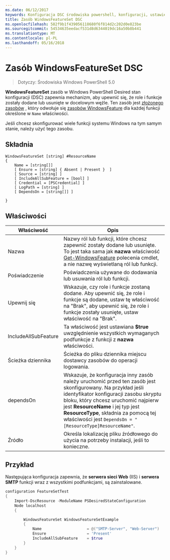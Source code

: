 ```yaml
---
ms.date: 06/12/2017
keywords: Konfiguracja DSC środowiska powershell, konfiguracji, ustawienia
title: Zasób WindowsFeatureSet DSC
ms.openlocfilehash: 582f9b1f439056118680f6f814d2c202d0e823be
ms.sourcegitcommit: 54534635eedacf531d8d6344019dc16a50b8b441
ms.translationtype: MT
ms.contentlocale: pl-PL
ms.lasthandoff: 05/16/2018
---
```

# <a name="dsc-windowsfeatureset-resource"></a>Zasób WindowsFeatureSet DSC

> Dotyczy: Środowiska Windows PowerShell 5.0

**WindowsFeatureSet** zasób w Windows PowerShell Desired stan konfiguracji (DSC) zapewnia mechanizm, aby upewnić się, że role i funkcje zostały dodane lub usunięte w docelowym węźle.
Ten zasób jest [złożonego zasobów](authoringResourceComposite.md) , który odwołuje się [zasobów WindowsFeature](windowsfeatureResource.md) dla każdej funkcji określone w `Name` właściwości.

Jeśli chcesz skonfigurować wiele funkcji systemu Windows na tym samym stanie, należy użyć tego zasobu.

## <a name="syntax"></a>Składnia

```
WindowsFeatureSet [string] #ResourceName
{
    Name = [string[]]
    [ Ensure = [string] { Absent | Present }  ]
    [ Source = [string] ]
    [ IncludeAllSubFeature = [bool] ]
    [ Credential = [PSCredential] ]
    [ LogPath = [string] ]
    [ DependsOn = [string[]] ]

}
```

## <a name="properties"></a>Właściwości

|  Właściwość  |  Opis   |
|---|---|
| Nazwa| Nazwy ról lub funkcji, które chcesz zapewnić zostały dodane lub usunięte. To jest taka sama jak **nazwa** właściwość [Get-WindowsFeature](https://technet.microsoft.com/en-us/library/jj205469.aspx) polecenia cmdlet, a nie nazwę wyświetlaną ról lub funkcji.|
| Poświadczenie| Poświadczenia używane do dodawania lub usuwania ról lub funkcji.|
| Upewnij się| Wskazuje, czy role i funkcje zostaną dodane. Aby upewnić się, że role i funkcje są dodane, ustaw tę właściwość na "Brak", aby upewnić się, że role i funkcje zostały usunięte, ustaw właściwość na "Brak".|
| IncludeAllSubFeature| Ta właściwość jest ustawiana **$true** uwzględnienie wszystkich wymaganych podfunkcje z funkcji z **nazwa** właściwości.|
| Ścieżka dziennika| Ścieżka do pliku dziennika miejscu dostawcy zasobów do operacji logowania.|
| dependsOn| Wskazuje, że konfiguracja inny zasób należy uruchomić przed ten zasób jest skonfigurowany. Na przykład jeśli identyfikator konfiguracji zasobu skryptu bloku, który chcesz uruchomić najpierw jest __ResourceName__ i jej typ jest __ResourceType__, składnia za pomocą tej właściwości jest `DependsOn = "[ResourceType]ResourceName"`.|
| Źródło| Określa lokalizację pliku źródłowego do użycia na potrzeby instalacji, jeśli to konieczne.|

## <a name="example"></a>Przykład

Następująca konfiguracja zapewnia, że **serwera sieci Web** (IIS) i **serwera SMTP** funkcji wraz z wszystkimi podfunkcjami, są zainstalowane.

```powershell
configuration FeatureSetTest
{
    Import-DscResource -ModuleName PSDesiredStateConfiguration
    Node localhost
    {

        WindowsFeatureSet WindowsFeatureSetExample
        {
            Name                    = @("SMTP-Server", "Web-Server")
            Ensure                  = 'Present'
            IncludeAllSubFeature    = $true
        }
    }
}
```
